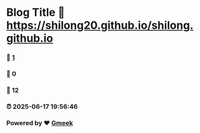 # Blog Title :link: https://shilong20.github.io/shilong.github.io 
### :page_facing_up: [1](https://shilong20.github.io/shilong.github.io/tag.html) 
### :speech_balloon: 0 
### :hibiscus: 12 
### :alarm_clock: 2025-06-17 19:56:46 
### Powered by :heart: [Gmeek](https://github.com/Meekdai/Gmeek)
